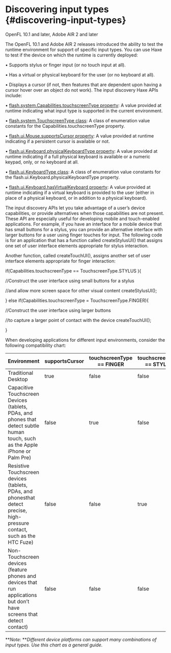 # Discovering input types {#discovering-input-types}

OpenFL 10.1 and later, Adobe AIR 2 and later

The OpenFL 10.1 and Adobe AIR 2 releases introduced the ability to test the runtime environment for support of specific input types. You can use Haxe to test if the device on which the runtime is currently deployed:

• Supports stylus or finger input (or no touch input at all).

• Has a virtual or physical keyboard for the user (or no keyboard at all).

• Displays a cursor (if not, then features that are dependent upon having a cursor hover over an object do not work). The input discovery Haxe APIs include:

• [flash.system.Capabilities.touchscreenType property](http://help.adobe.com/en_US/FlashPlatform/reference/Haxe/3/flash/system/Capabilities.html#touchscreenType): A value provided at runtime indicating what input type is supported in the current environment.

• [flash.system.TouchscreenType class](http://help.adobe.com/en_US/FlashPlatform/reference/Haxe/3/flash/system/TouchscreenType.html): A class of enumeration value constants for the Capabilities.touchscreenType property.

• [flash.ui.Mouse.supportsCursor property](http://help.adobe.com/en_US/FlashPlatform/reference/Haxe/3/flash/ui/Mouse.html#supportsCursor): A value provided at runtime indicating if a persistent cursor is available or not.

• [flash.ui.Keyboard.physicalKeyboardType property](http://help.adobe.com/en_US/FlashPlatform/reference/Haxe/3/flash/ui/Keyboard.html#physicalKeyboardType): A value provided at runtime indicating if a full physical keyboard is available or a numeric keypad, only, or no keyboard at all.

• [flash.ui.KeyboardType class](http://help.adobe.com/en_US/FlashPlatform/reference/Haxe/3/flash/ui/KeyboardType.html): A class of enumeration value constants for the flash.ui.Keyboard.physicalKeyboardType property.

• [flash.ui.Keyboard.hasVirtualKeyboard property](http://help.adobe.com/en_US/FlashPlatform/reference/Haxe/3/flash/ui/Keyboard.html#hasVirtualKeyboard): A value provided at runtime indicating if a virtual keyboard is provided to the user (either in place of a physical keyboard, or in addition to a physical keyboard).

The input discovery APIs let you take advantage of a user’s device capabilities, or provide alternatives when those capabilities are not present. These API are especially useful for developing mobile and touch-enabled applications. For example, if you have an interface for a mobile device that has small buttons for a stylus, you can provide an alternative interface with larger buttons for a user using finger touches for input. The following code is for an application that has a function called createStylusUI() that assigns one set of user interface elements appropriate for stylus interaction.

Another function, called createTouchUI(), assigns another set of user interface elements appropriate for finger interaction:

if(Capabilities.touchscreenType == TouchscreenType.STYLUS ){

//Construct the user interface using small buttons for a stylus

//and allow more screen space for other visual content createStylusUI();

} else if(Capabilities.touchscreenType = TouchscreenType.FINGER){

//Construct the user interface using larger buttons

//to capture a larger point of contact with the device createTouchUI();

}

When developing applications for different input environments, consider the following compatibility chart:

| **Environment** | **supportsCursor** | **touchscreenType == FINGER** | **touchscreenType == STYLUS** | **touchscreenType == NONE** |
| --- | --- | --- | --- | --- |
| Traditional Desktop | true | false | false | true |
| Capacitive Touchscreen Devices (tablets, PDAs, and phones that detect subtle human touch, such as the Apple iPhone or Palm Pre) | false | true | false | false |
| Resistive Touchscreen devices (tablets, PDAs, and phonesthat detect precise, high-pressure contact, such as the HTC Fuze) | false | false | true | false |
| Non-Touchscreen devices (feature phones and devices that run applications but don’t have screens that detect contact) | false | false | false | true |

**_Note:_ **_Different device platforms can support many combinations of input types. Use this chart as a general guide._